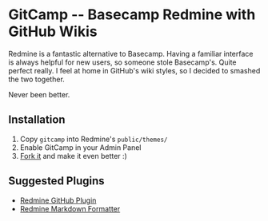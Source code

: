 GitCamp -- Basecamp Redmine with GitHub Wikis
=============================================

Redmine is a fantastic alternative to Basecamp. Having a familiar interface is always helpful for new users, so someone stole Basecamp's. Quite perfect really. I feel at home in GitHub's wiki styles, so I decided to smashed the two together. 

Never been better.

Installation
------------

1. Copy `gitcamp` into Redmine's `public/themes/`
1. Enable GitCamp in your Admin Panel
1. [Fork it](http://github.com/kennethreitz/redmine-gitcamp-theme/fork) and make it even better :)

Suggested Plugins
-----------------
* [Redmine GitHub Plugin](http://github.com/rpanachi/redmine-github-plugin.git)
* [Redmine Markdown Formatter](http://github.com/bitherder/redmine_markdown_formatter)